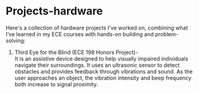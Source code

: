 # Projects-hardware

Here's a collection of hardware projects I've worked on, combining what I’ve learned in my ECE courses with hands-on building and problem-solving:

1. Third Eye for the Blind (ECE 198 Honors Project)-     
   It is an assistive device designed to help visually impaired individuals navigate their surroundings. It uses an ultrasonic sensor to detect obstacles and provides feedback through vibrations and sound. As the user approaches an object, the vibration intensity and beep frequency both increase to signal proximity.



